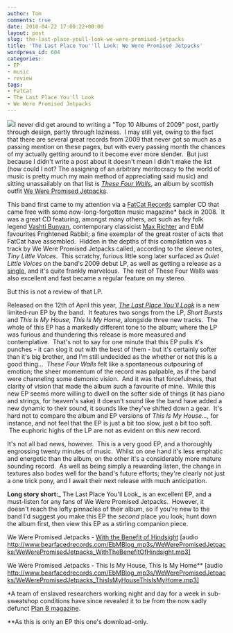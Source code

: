 ```yaml
---
author: Tom
comments: true
date: 2010-04-22 17:00:22+00:00
layout: post
slug: the-last-place-youll-look-we-were-promised-jetpacks
title: 'The Last Place You''ll Look: We Were Promised Jetpacks'
wordpress_id: 604
categories:
- EP
- music
- review
tags: 
- FatCat
- The Last Place You'll Look
- We Were Promised Jetpacks
---
```


[![](http://eatenbymonsters.files.wordpress.com/2010/04/wewerepromised.jpg?w=300)](http://eatenbymonsters.files.wordpress.com/2010/04/wewerepromised.jpg)I never did get around to writing a "Top 10 Albums of 2009" post, partly through design, partly through laziness.  I may still yet, owing to the fact that there are several great records from 2009 that never got so much as a passing mention on these pages, but with every passing month the chances of my actually getting around to it become ever more slender.  But just because I didn't write a post about it doesn't mean I didn't make the list (how could I not? The assigning of an arbitrary meritocracy to the world of music is pretty much my main method of appreciating said music) and sitting unassailably on that list is _[These Four Walls](http://fat-cat.co.uk/fatcat/release.php?id=293)_, an album by scottish outfit [We Were Promised Jetpacks](http://www.myspace.com/wewerepromisedjetpacks).

This band first came to my attention via a [FatCat Records](http://fat-cat.co.uk/fatcat/home.php) sampler CD that came free with some now-long-forgotten music magazine* back in 2008.  It was a great CD featuring, amongst many others, act such as fey folk legend [Vashti Bunyan](http://fat-cat.co.uk/fatcat/artistInfo.php?id=98), contemporary classicist [Max Richter](http://eatenbymonsters.wordpress.com/2010/01/16/memoryhouse-max-richter/) and EbM favourites Frightened Rabbit; a fine exemplar of the great roster of acts that FatCat have assembled.  Hidden in the depths of this compilation was a track by We Were Promised Jetpacks called, according to the sleeve notes, _Tiny Little Voices_.  This scratchy, furious little song later surfaced as _Quiet Little Voices_ on the band's 2009 debut LP, as well as getting a release as a [single](http://fat-cat.co.uk/fatcat/release.php?id=288), and it's quite frankly marvelous.  The rest of These Four Walls was also excellent and fast became a regular feature on my stereo.

But this is not a review of that LP.

Released on the 12th of April this year, _[The Last Place You'll Look](http://fat-cat.co.uk/fatcat/release.php?id=314)_ is a new limited-run EP by the band.  It features two songs from the LP, _Short Bursts_ and _This Is My House, This Is My Home_, alongside three new tracks.  The whole of this EP has a markedly different tone to the album; where the LP was furious and thundering this release is more measured and contemplative.  That's not to say for one minute that this EP pulls it's punches - it can slog it out with the best of them - but it's certainly softer than it's big brother, and I'm still undecided as the whether or not this is a good thing...  _These Four Walls_ felt like a spontaneous outpouring of emotion; the sheer momentum of the record was palpable, as if the band were channeling some demonic vision.  And it was that forcefulness, that clarity of vision that made the album such a favourite of mine.  While this new EP seems more willing to dwell on the softer side of things (it has piano and strings, for heaven's sake) it doesn't sound like the band have added a new dynamic to their sound, it sounds like they've shifted down a gear.  It's hard not to compare the album and EP versions of _This Is My House..._, for instance, and not feel that the EP is just a bit too slow, just a bit too soft.  The euphoric highs of the LP are not as evident on this new record.

It's not all bad news, however.  This is a very good EP, and a thoroughly engrossing twenty minutes of music.  Whilst on one hand it's less emphatic and energetic than the album, on the other it's a considerably more mature sounding record.  As well as being simply a rewarding listen, the change in textures also bodes well for the band's future efforts; they're clearly not just a one trick pony, and I await their next release with much anticipation.

**Long story short:**_ The Last Place You'll Look_ is an excellent EP, and a must-listen for any fans of We Were Promised Jetpacks.  However, it doesn't reach the lofty pinnacles of their album, so if you're new to the band I'd suggest you make this EP the _second_ place you look; hunt down the album first, then view this EP as a stirling companion piece.

We Were Promised Jetpacks - [With the Benefit of Hindsight](http://www.bearfacedrecords.com/EbMBlog_mp3s/WeWerePromisedJetpacks/WeWerePromisedJetpacks_WithTheBenefitOfHindsight.mp3) [audio http://www.bearfacedrecords.com/EbMBlog_mp3s/WeWerePromisedJetpacks/WeWerePromisedJetpacks_WithTheBenefitOfHindsight.mp3]

We Were Promised Jetpacks - This Is My House, This Is My Home** [audio http://www.bearfacedrecords.com/EbMBlog_mp3s/WeWerePromisedJetpacks/WeWerePromisedJetpacks_ThisIsMyHouseThisIsMyHome.mp3]

*A team of enslaved researchers working night and day for a week in sub-sweatshop conditions have since revealed it to be from the now sadly defunct [Plan B magazine](http://www.planbmag.com/).

**As this is only an EP this one's download-only.
